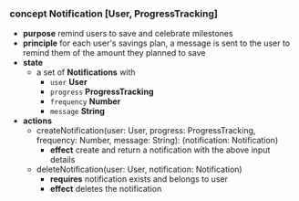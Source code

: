 ### concept Notification [User, ProgressTracking]
* **purpose** remind users to save and celebrate milestones
* **principle** for each user's savings plan, a message is sent to the user to remind them of the amount they planned to save
* **state**
    * a set of **Notifications** with
        * `user` **User**
        * `progress` **ProgressTracking**
        * `frequency` **Number**
        * `message` **String**
* **actions**
    * createNotification(user: User, progress: ProgressTracking, frequency: Number, message: String): (notification: Notification)
         * **effect** create and return a notification with the above input details
    * deleteNotification(user: User, notification: Notification)
         * **requires** notification exists and belongs to user
         * **effect** deletes the notification